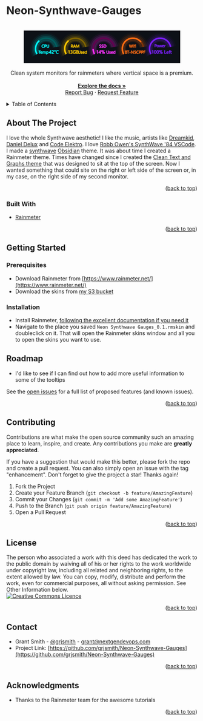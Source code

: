 # Neon-Synthwave-Gauges

<div id="top"></div>
<!--
*** Thanks for checking out the Best-README-Template. If you have a suggestion
*** that would make this better, please fork the repo and create a pull request
*** or simply open an issue with the tag "enhancement".
*** Don't forget to give the project a star!
*** Thanks again! Now go create something AMAZING! :D
-->

<br />
<div align="center">
  <a href="https://github.com/grjsmith/Neon-Synthwave-Gauges"><img src="images/neon_synthwave_gauges.png" alt="screenshot of Neon Synthwave Gauges for Rainmeter"></a>
  <p>
  Clean system monitors for rainmeters where vertical space is a premium.
  <br />
  <br />
  <a href="https://github.com/grjsmith/Neon-Synthwave-Gauges"><strong>Explore the docs »</strong></a>
  <br />
  <a href="https://github.com/grjsmith/Neon-Synthwave-Gauges/issues">Report Bug</a>
  ·
  <a href="https://github.com/grjsmith/Neon-Synthwave-Gauges/issues">Request Feature</a>
  </p>
</div>


<!-- TABLE OF CONTENTS -->
<details>
  <summary>Table of Contents</summary>
  <ol>
    <li><a href="#about-the-project">About The Project</a>
      <ul>
        <li><a href="#built-with">Built With</a></li>
      </ul>
    </li>
    <li><a href="#getting-started">Getting Started</a>
      <ul>
        <li><a href="#prerequisites">Prerequisites</a></li>
        <li><a href="#installation">Installation</a></li>
      </ul>
    </li>
    <li><a href="#usage">Usage</a></li>
    <li><a href="#roadmap">Roadmap</a></li>
    <li><a href="#contributing">Contributing</a></li>
    <li><a href="#license">License</a></li>
    <li><a href="#contact">Contact</a></li>
    <li><a href="#acknowledgments">Acknowledgments</a></li>
  </ol>
</details>

## About The Project
I love the whole Synthwave aesthetic! I like the music, artists like [Dreamkid](https://open.spotify.com/artist/0603X4AUnZec4wiHJNsynF), [Daniel Delux](https://open.spotify.com/artist/0OTY72l7CC7ynKzp6N2o5b) and [Code Elektro](https://open.spotify.com/artist/3FIZFOkx25ESPENGx6st5w). I love [Robb Owen's SynthWave '84 VSCode](https://marketplace.visualstudio.com/items?itemName=RobbOwen.synthwave-vscode). I made a [synthwave](https://github.com/grjsmith/Neon-Synthwave) [Obsidian](https://obsidian.md/) theme. It was about time I created a Rainmeter theme. Times have changed since I created the [Clean Text and Graphs theme](https://github.com/grjsmith/clean-text-and-graphs-for-rainmeter) that was designed to sit at the top of the screen. Now I wanted something that could site on the right or left side of the screen or, in my case, on the right side of my second monitor.
<p align="right">(<a href="#top">back to top</a>)</p>

### Built With

* [Rainmeter](https://www.rainmeter.net/)

<p align="right">(<a href="#top">back to top</a>)</p>

## Getting Started
### Prerequisites

* Download Rainmeter from [https://www.rainmeter.net/](https://www.rainmeter.net/)
* Download the skins from [my S3 bucket](https://entropybit.s3.eu-west-1.amazonaws.com/Neon+Synthwave+Gauges_0.1.rmskin)

### Installation
* Install Rainmeter, [following the excellent documentation if you need it](https://docs.rainmeter.net/manual/installing-rainmeter/)
* Navigate to the place you saved ``Neon Synthwave Gauges_0.1.rmskin`` and doubleclick on it. That will open the Rainmeter skins window and all you to open the skins you want to use.

## Roadmap

* I'd like to see if I can find out how to add more useful information to some of the tooltips

See the [open issues](https://github.com/grjsmith/Neon-Synthwave-Gauges/issues) for a full list of proposed features (and known issues).

<p align="right">(<a href="#top">back to top</a>)</p>

## Contributing
Contributions are what make the open source community such an amazing place to learn, inspire, and create. Any contributions you make are **greatly appreciated**.

If you have a suggestion that would make this better, please fork the repo and create a pull request. You can also simply open an issue with the tag "enhancement".
Don't forget to give the project a star! Thanks again!

1. Fork the Project
2. Create your Feature Branch (`git checkout -b feature/AmazingFeature`)
3. Commit your Changes (`git commit -m 'Add some AmazingFeature'`)
4. Push to the Branch (`git push origin feature/AmazingFeature`)
5. Open a Pull Request

<p align="right">(<a href="#top">back to top</a>)</p>

## License
The person who associated a work with this deed has dedicated the work to the public domain by waiving all of his or her rights to the work worldwide under copyright law, including all related and neighboring rights, to the extent allowed by law.
You can copy, modify, distribute and perform the work, even for commercial purposes, all without asking permission. See Other Information below.
<br />
<a rel="license" href="https://creativecommons.org/publicdomain/zero/1.0/deed.en"><img alt="Creative Commons Licence" style="border-width:0" src="https://mirrors.creativecommons.org/presskit/buttons/88x31/png/cc-zero.png" width=100 /></a>

<p align="right">(<a href="#top">back to top</a>)</p>

## Contact

* Grant Smith - [@grjsmith](https://twitter.com/grjsmith) - grant@nextgendevops.com
* Project Link: [https://github.com/grjsmith/Neon-Synthwave-Gauges](https://github.com/grjsmith/Neon-Synthwave-Gauges)

<p align="right">(<a href="#top">back to top</a>)</p>

<!-- ACKNOWLEDGMENTS -->
## Acknowledgments
* Thanks to the Rainmeter team for the awesome tutorials

<p align="right">(<a href="#top">back to top</a>)</p>